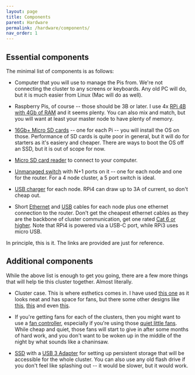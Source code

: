 ```yaml
---
layout: page
title: Components
parent: Hardware
permalink: /hardware/components/
nav_order: 1
---
```


## Essential components

The minimal list of components is as follows:

* Computer that you will use to manage the Pis from. We're not connecting the cluster to any screens or keyboards. Any old PC will do, but it is much easier from Linux (Mac will do as well).

* Raspberry Pis, of course -- those should be 3B or later. I use 4x [RPi 4B with 4Gb of RAM](https://thepihut.com/products/raspberry-pi-4-model-b?variant=20064052740158) and it seems plenty. You can also mix and match, but you will want at least your master node to have plenty of memory.

* [16Gb+ Micro SD cards](https://thepihut.com/products/sandisk-microsd-card-class-10-a1?variant=39641172345027) -- one for each Pi -- you will install the OS on those. Performance of SD cards is quite poor in general, but it will do for starters as it's easiery and cheaper. There are ways to boot the OS off an SSD, but it is out of scope for now.

* [Micro SD card reader](https://thepihut.com/products/integral-micro-sd-card-reader) to connect to your computer.

* [Unmanaged switch](https://www.amazon.co.uk/gp/product/B07VWB347G/) with N+1 ports on it -- one for each node and one for the router. For a 4 node cluster, a 5 port switch is ideal.

* [USB charger](https://www.amazon.co.uk/gp/product/B01KUTRGS4/) for each node. RPi4 can draw up to 3A of current, so don't cheap out.

* Short [Ethernet](https://www.amazon.co.uk/gp/product/B08JGWQFP3/) and [USB](https://www.amazon.co.uk/gp/product/B07VCHVH9K/) cables for each node plus one ethernet connection to the router. Don't get the cheapest ethernet cables as they are the backbone of cluster communication, get one rated [Cat 6 or higher](https://www.howtogeek.com/70494/what-kind-of-ethernet-cat-5e6a-cable-should-i-use/). Note that RPi4 is powered via a USB-C port, while RPi3 uses micro USB.

In principle, this is it. The links are provided are just for reference.

## Additional components

While the above list is enough to get you going, there are a few more things that will help tie this cluster together. Almost literally.

* Cluster case. This is where esthetics comes in. I have used [this one](https://thepihut.com/products/cluster-case-for-raspberry-pi) as it looks neat and has space for fans, but there some other designs like [this](https://thepihut.com/products/complete-enclosure-for-raspberry-pi-clusters?variant=41230973731011), [this](http://www.rodallsopp.com/2014/08/raspberry-pi-b-cluster-custom-casing.html) and even [this](https://blog.adafruit.com/2021/01/22/water-cooled-raspberry-pi-4-cluster-piday-raspberrypi-raspberry_pi/).

* If you're getting fans for each of the clusters, then you might want to use a [fan controller](https://thepihut.com/products/fan-controller-for-raspberry-pi?variant=39578362577091), especially if you're using those [quiet little fans](https://thepihut.com/products/miniature-5v-cooling-fan-for-raspberry-pi-and-other-computers?variant=31955934417). While cheap and quiet, those fans will start to give in after some months of hard work, and you don't want to be woken up in the middle of the night by what sounds like a chaninsaw.

* [SSD](https://www.ebay.co.uk/itm/284139668350?var=585628158209) with a [USB 3 Adapter](https://www.ebay.co.uk/p/13038013015?iid=324424137075) for setting up persistent storage that will be accessible for the whole cluster. You can also use any old flash drive if you don't feel like splashing out -- it would be slower, but it would work.
